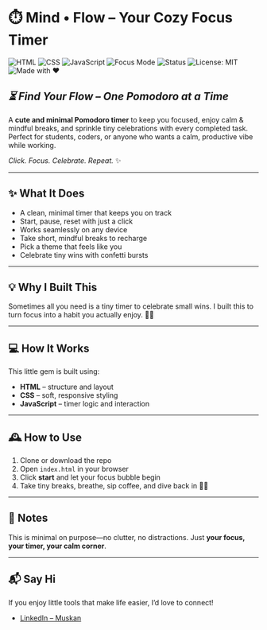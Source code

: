 # ⏱️ Mind • Flow – Your Cozy Focus Timer

![HTML](https://img.shields.io/badge/Built%20with-HTML-FF6B6B?logo=html5&logoColor=white)
![CSS](https://img.shields.io/badge/Styled%20with-CSS-6A5ACD?logo=css3&logoColor=white)
![JavaScript](https://img.shields.io/badge/Powered%20by-JavaScript-1E90FF?logo=javascript&logoColor=white)
![Focus Mode](https://img.shields.io/badge/Focus%20Mode-On-32CD32)
![Status](https://img.shields.io/badge/Status-Active-8A2BE2)
![License: MIT](https://img.shields.io/badge/License-MIT-00C853)
![Made with ❤️](https://img.shields.io/badge/Made%20with-%E2%9D%A4-FF1493)

*⏳ Find Your Flow – One Pomodoro at a Time*
---
A **cute and minimal Pomodoro timer** to keep you focused, enjoy calm & mindful breaks, and sprinkle tiny celebrations with every completed task. Perfect for students, coders, or anyone who wants a calm, productive vibe while working.

*Click. Focus. Celebrate. Repeat.* ✨

---
## ✨ What It Does

- A clean, minimal timer that keeps you on track
- Start, pause, reset with just a click
- Works seamlessly on any device
- Take short, mindful breaks to recharge
- Pick a theme that feels like you
- Celebrate tiny wins with confetti bursts

---

## 💡 Why I Built This

Sometimes all you need is a tiny timer to celebrate small wins. I built this to turn focus into a habit you actually enjoy. 🎉🌸

---

## 💻 How It Works
This little gem is built using:
- **HTML** – structure and layout  
- **CSS** – soft, responsive styling
- **JavaScript** – timer logic and interaction

---

## 🕰️ How to Use
1. Clone or download the repo  
2. Open `index.html` in your browser  
3. Click **start** and let your focus bubble begin
4. Take tiny breaks, breathe, sip coffee, and dive back in 🍵✨  

---

## 🌿 Notes
This is minimal on purpose—no clutter, no distractions. Just **your focus, your timer, your calm corner**.

---
## 📬 Say Hi
If you enjoy little tools that make life easier, I’d love to connect!
- [LinkedIn – Muskan](https://www.linkedin.com/in/bhmuxkan)

